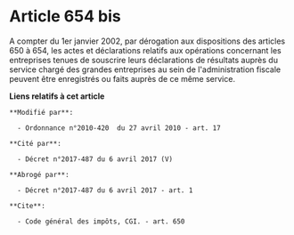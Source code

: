 # Article 654 bis

A compter du 1er janvier 2002, par dérogation aux dispositions des articles 650 à 654, les actes et déclarations relatifs aux
opérations concernant les entreprises tenues de souscrire leurs déclarations de résultats auprès du service chargé des
grandes entreprises au sein de l'administration fiscale peuvent être enregistrés ou faits auprès de ce même service.

**Liens relatifs à cet article**

	**Modifié par**:

	  - Ordonnance n°2010-420  du 27 avril 2010 - art. 17

	**Cité par**:

	  - Décret n°2017-487 du 6 avril 2017 (V)

	**Abrogé par**:

	  - Décret n°2017-487 du 6 avril 2017 - art. 1

	**Cite**:

	  - Code général des impôts, CGI. - art. 650
